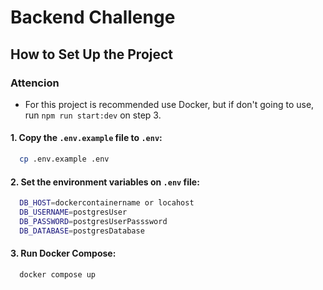 # Backend Challenge

## How to Set Up the Project

### Attencion
- For this project is recommended use Docker, but if don't going to use, run `npm run start:dev` on step 3.
#### 1. Copy the `.env.example` file to `.env`:

  ```bash
    cp .env.example .env
  ```

#### 2. Set the environment variables on `.env` file:
  ```bash
    DB_HOST=dockercontainername or locahost
    DB_USERNAME=postgresUser
    DB_PASSWORD=postgresUserPasssword
    DB_DATABASE=postgresDatabase
  ```

#### 3. Run Docker Compose:
  ```bash
    docker compose up